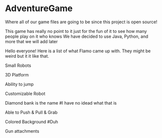 AdventureGame
=============

Where all of our game files are going to be since this project is open source!

This game has really no point to it just for the fun of it to see how many people play on it who knows
We have decided to use Java, Python, and more that we will add later

Hello everyone! Here is a list of what Flamo came up with. They might be weird but it it like that.

Small Robots 

3D Platform

Ability to jump

Customizable Robot

Diamond bank is the name #I have no idead what that is 

Able to Push & Pull & Grab 

Colored Background #Duh

Gun attachments

